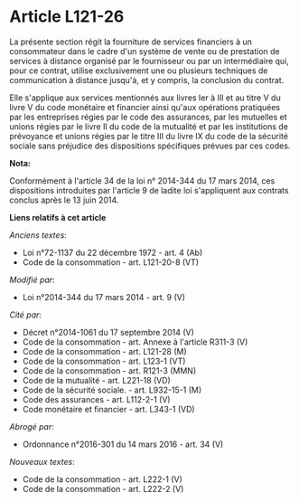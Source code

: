 # Article L121-26

La présente section régit la fourniture de services financiers à un consommateur dans le cadre d'un système de vente ou de
prestation de services à distance organisé par le fournisseur ou par un intermédiaire qui, pour ce contrat, utilise
exclusivement une ou plusieurs techniques de communication à distance jusqu'à, et y compris, la conclusion du contrat.

Elle s'applique aux services mentionnés aux livres Ier à III et au titre V du livre V du code monétaire et financier ainsi
qu'aux opérations pratiquées par les entreprises régies par le code des assurances, par les mutuelles et unions régies par le
livre II du code de la mutualité et par les institutions de prévoyance et unions régies par le titre III du livre IX du code
de la sécurité sociale sans préjudice des dispositions spécifiques prévues par ces codes.

**Nota:**

Conformément à l'article 34 de la loi n° 2014-344 du 17 mars 2014, ces dispositions introduites par l'article 9 de ladite loi
s'appliquent aux contrats conclus après le 13 juin 2014.

**Liens relatifs à cet article**

_Anciens textes_:

  - Loi n°72-1137 du 22 décembre 1972 - art. 4 (Ab)
  - Code de la consommation - art. L121-20-8 (VT)

_Modifié par_:

  - Loi n°2014-344 du 17 mars 2014 - art. 9 (V)

_Cité par_:

  - Décret n°2014-1061 du 17 septembre 2014 (V)
  - Code de la consommation - art. Annexe à l'article R311-3 (V)
  - Code de la consommation - art. L121-28 (M)
  - Code de la consommation - art. L123-1 (VT)
  - Code de la consommation - art. R121-3 (MMN)
  - Code de la mutualité - art. L221-18 (VD)
  - Code de la sécurité sociale. - art. L932-15-1 (M)
  - Code des assurances - art. L112-2-1 (V)
  - Code monétaire et financier - art. L343-1 (VD)

_Abrogé par_:

  - Ordonnance n°2016-301 du 14 mars 2016 - art. 34 (V)

_Nouveaux textes_:

  - Code de la consommation - art. L222-1 (V)
  - Code de la consommation - art. L222-2 (V)
